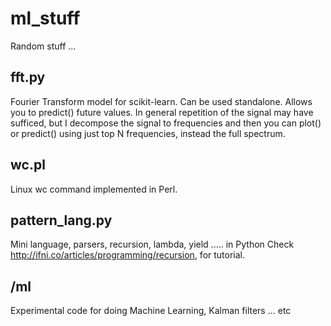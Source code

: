 # ml_stuff
Random stuff ...

## fft.py

Fourier Transform model for scikit-learn.
Can be used standalone.
Allows you to predict() future values.
In general repetition of the signal may have sufficed, but I decompose the signal to frequencies
and then you can plot() or predict() using just top N frequencies, instead the full spectrum.


## wc.pl

Linux wc command implemented in Perl.


## pattern_lang.py

Mini language, parsers, recursion, lambda, yield ..... in Python
Check http://ifni.co/articles/programming/recursion, for tutorial.


## /ml

Experimental code for doing Machine Learning, Kalman filters ... etc
